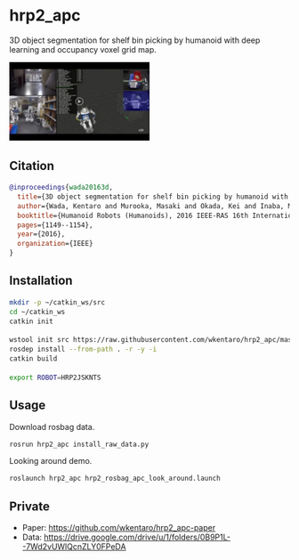 # hrp2_apc

3D object segmentation for shelf bin picking by humanoid with deep
learning and occupancy voxel grid map.

<a href="https://drive.google.com/file/u/1/d/0B9P1L--7Wd2vdERfaFJmWUJxdlk/view">
 <img src=".readme/thumbnail_video.jpg" width="50%" />
</a>

## Citation

```bib
@inproceedings{wada20163d,
  title={3D object segmentation for shelf bin picking by humanoid with deep learning and occupancy voxel grid map},
  author={Wada, Kentaro and Murooka, Masaki and Okada, Kei and Inaba, Masayuki},
  booktitle={Humanoid Robots (Humanoids), 2016 IEEE-RAS 16th International Conference on},
  pages={1149--1154},
  year={2016},
  organization={IEEE}
}
```

## Installation

```bash
mkdir -p ~/catkin_ws/src
cd ~/catkin_ws
catkin init

wstool init src https://raw.githubusercontent.com/wkentaro/hrp2_apc/master/rosinstall
rosdep install --from-path . -r -y -i
catkin build

export ROBOT=HRP2JSKNTS
```

## Usage

Download rosbag data.

```bash
rosrun hrp2_apc install_raw_data.py
```

Looking around demo.

```bash
roslaunch hrp2_apc hrp2_rosbag_apc_look_around.launch
```

## Private

-  Paper: <https://github.com/wkentaro/hrp2_apc-paper>
-  Data: <https://drive.google.com/drive/u/1/folders/0B9P1L--7Wd2vUWlQcnZLY0FPeDA>
